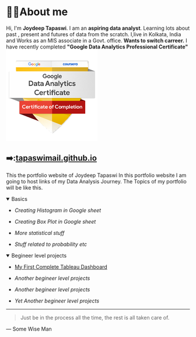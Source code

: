 # :office_worker:About me 
Hi, I'm **Joydeep Tapaswi**. I am an **aspiring data analyst**. Learning lots about past , present and futures of data from the scratch. I,live in Kolkata, India and Works as an MIS associate in a Govt. office. 
**Wants to switch carreer.** I have recently completed **"Google Data Analytics Professional Certificate"** 
![Alt Text](https://github.com/tapaswimail/tapaswimail.github.io/blob/fc6fc3502ccfc20a959bfda2cde13881307bdaff/google-data-analytics-badge2.png)

## ➡️:[tapaswimail.github.io](https://tapaswimail.github.io)
This the portfolio website of Joydeep Tapaswi
In this portfolio website I am going to host links of my Data Analysis Journey.
The Topics of my portfolio will be like this.
<details open>
<summary>Basics</summary>
  
  * _Creating Histogram in Google sheet_
  
  * _Creating Box Plot in Google sheet_
  
  * _More statistical stuff_
  
  * _Stuff related to probability etc_
  
</details>

<details open>
<summary>Begineer level projects</summary>
  
  * [My First Complete Tableau Dashboard](https://public.tableau.com/views/HousingPrice_16984303363310/KingCountyHouseSales?:language=en-US&:display_count=n&:origin=viz_share_link)
  
  * _Another begineer level projects_
  
  * _Another begineer level projects_
  
  * _Yet Another begineer level projects_
  
</details>

---
> Just be in the process all the time, the rest is all taken care of.

— Some Wise Man

<!--
Just table in markdown
| Rank | Languages |
|-----:|-----------|
|     1| Javascript|
|     2| Python    |
|     3| SQL       |
-->
